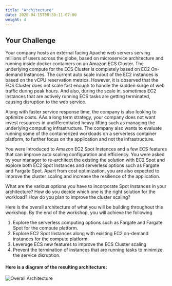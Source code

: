 ```yaml
---
title: "Architecture"
date: 2020-04-15T08:30:11-07:00
weight: 4
---
```


Your Challenge
---

Your company hosts an external facing Apache web servers serving millions of users across the globe, based on microservice architecture and running inside docker containers on an Amazon ECS Cluster. The underlying compute for the ECS Cluster is completely based on EC2 On-demand Instances. The current auto scale in/out of the EC2 instances is based on the vCPU reservation metrics. However, it is observed that the ECS Cluster does not scale fast enough to handle the sudden surge of web traffic during peak hours. And also, during the scale in, sometimes EC2 instances that are actively running ECS tasks are getting terminated, causing disruption to the web service. 

Along with faster service response time, the company is also looking to optimize costs. AAs a long term strategy, your company does not want invest resources in undifferentiated heavy lifting such as managing the underlying computing infrastructure. The company also wants to evaluate running some of the containerized workloads on a serverless container platform, to further focus on the application and not the infrastructure.

You were introduced to Amazon EC2 Spot Instances and a few ECS features that can improve auto scaling configuration and efficiency. You were asked by your manager to re-architect the existing the solution with EC2 Spot and explore both EC2 Spot Instances and serverless options such as Fargate and Fargate Spot. Apart from cost optimization, you are also expected to improve the cluster scaling and increase the resilience of the application.

What are the various options you have to incorporate Spot Instances in your architecture? 
How do you decide which one is the right solution for the workload? How do you plan to improve the cluster scaling?

Here is the overall architecture of what you will be building throughout this workshop. By the end of the workshop, you will achieve the following 

1. Explore the serverless computing options such as Fargate and Fargate Spot for the compute platform.
2. Explore EC2 Spot Instances along with existing EC2 on-demand instances for the compute platform.
3. Leverage ECS new features to improve the ECS Cluster scaling
4. Prevent the termination of instances that are running tasks to minimize the service disruption.


#### Here is a diagram of the resulting architecture:
![Overall Architecture](/images/ecs-spot-capacity-providers/architecture.gif)
